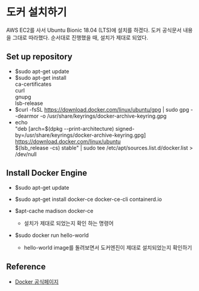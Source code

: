 # 도커 설치하기

AWS EC2를 사서 Ubuntu Bionic 18.04 (LTS)에 설치를 하겠다.
도커 공식문서 내용을 그대로 따라했다. 순서대로 진행했을 때, 설치가 제대로 되었다.

## Set up repository

- $sudo apt-get update
- $sudo apt-get install \
   ca-certificates \
   curl \
   gnupg \
   lsb-release
- $curl -fsSL https://download.docker.com/linux/ubuntu/gpg | sudo gpg --dearmor -o /usr/share/keyrings/docker-archive-keyring.gpg
- echo \
  "deb [arch=$(dpkg --print-architecture) signed-by=/usr/share/keyrings/docker-archive-keyring.gpg] https://download.docker.com/linux/ubuntu \
  $(lsb_release -cs) stable" | sudo tee /etc/apt/sources.list.d/docker.list > /dev/null

## Install Docker Engine

- $sudo apt-get update
- $sudo apt-get install docker-ce docker-ce-cli containerd.io
- $apt-cache madison docker-ce

  - 설치가 제대로 되었는지 확인 하는 명령어

- $sudo docker run hello-world
  - hello-world image를 돌려보면서 도커엔진이 제대로 설치되었는지 확인하기

## Reference

- [Docker 공식페이지](https://docs.docker.com/engine/install/ubuntu/)
